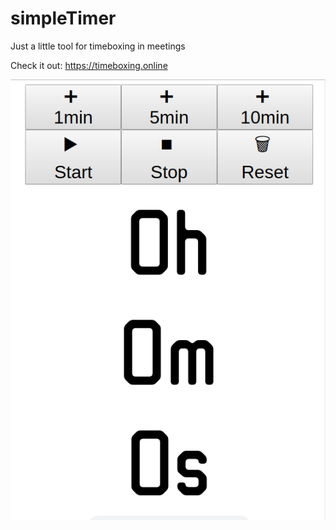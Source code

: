 # simpleTimer

Just a little tool for timeboxing in meetings

Check it out: https://timeboxing.online

![screenshot](https://raw.githubusercontent.com/tuxfy/simpleTimer/prototype/timebox.png)
